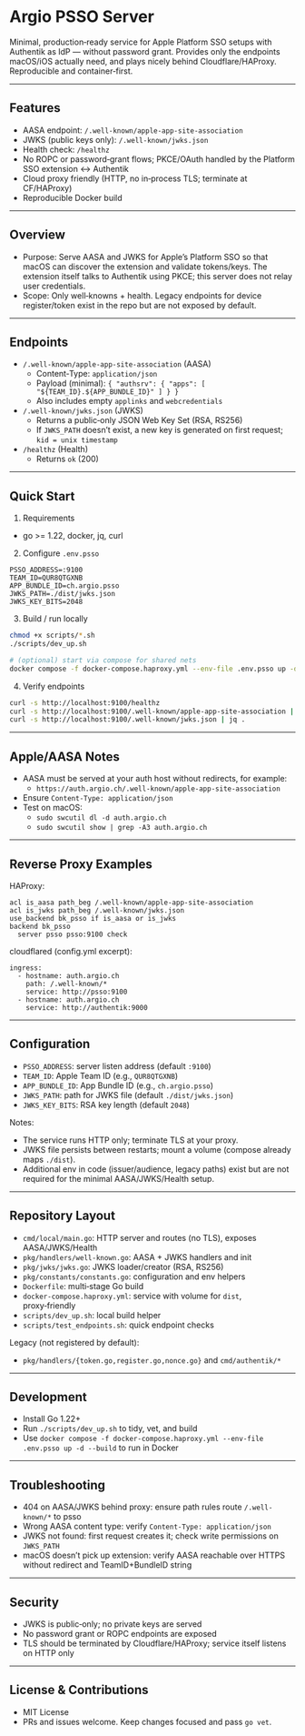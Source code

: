 # Argio PSSO Server

Minimal, production‑ready service for Apple Platform SSO setups with Authentik as IdP — without password grant. Provides only the endpoints macOS/iOS actually need, and plays nicely behind Cloudflare/HAProxy. Reproducible and container‑first.

---

## Features

- AASA endpoint: `/.well-known/apple-app-site-association`
- JWKS (public keys only): `/.well-known/jwks.json`
- Health check: `/healthz`
- No ROPC or password‑grant flows; PKCE/OAuth handled by the Platform SSO extension ↔ Authentik
- Cloud proxy friendly (HTTP, no in‑process TLS; terminate at CF/HAProxy)
- Reproducible Docker build

---

## Overview

- Purpose: Serve AASA and JWKS for Apple’s Platform SSO so that macOS can discover the extension and validate tokens/keys. The extension itself talks to Authentik using PKCE; this server does not relay user credentials.
- Scope: Only well‑knowns + health. Legacy endpoints for device register/token exist in the repo but are not exposed by default.

---

## Endpoints

- `/.well-known/apple-app-site-association` (AASA)
  - Content‑Type: `application/json`
  - Payload (minimal): `{ "authsrv": { "apps": [ "${TEAM_ID}.${APP_BUNDLE_ID}" ] } }`
  - Also includes empty `applinks` and `webcredentials`
- `/.well-known/jwks.json` (JWKS)
  - Returns a public‑only JSON Web Key Set (RSA, RS256)
  - If `JWKS_PATH` doesn’t exist, a new key is generated on first request; `kid = unix timestamp`
- `/healthz` (Health)
  - Returns `ok` (200)

---

## Quick Start

1) Requirements
- go >= 1.22, docker, jq, curl

2) Configure `.env.psso`
```
PSSO_ADDRESS=:9100
TEAM_ID=QUR8QTGXNB
APP_BUNDLE_ID=ch.argio.psso
JWKS_PATH=./dist/jwks.json
JWKS_KEY_BITS=2048
```

3) Build / run locally
```bash
chmod +x scripts/*.sh
./scripts/dev_up.sh

# (optional) start via compose for shared nets
docker compose -f docker-compose.haproxy.yml --env-file .env.psso up -d --build
```

4) Verify endpoints
```bash
curl -s http://localhost:9100/healthz
curl -s http://localhost:9100/.well-known/apple-app-site-association | jq .
curl -s http://localhost:9100/.well-known/jwks.json | jq .
```

---

## Apple/AASA Notes

- AASA must be served at your auth host without redirects, for example:
  - `https://auth.argio.ch/.well-known/apple-app-site-association`
- Ensure `Content-Type: application/json`
- Test on macOS:
  - `sudo swcutil dl -d auth.argio.ch`
  - `sudo swcutil show | grep -A3 auth.argio.ch`

---

## Reverse Proxy Examples

HAProxy:
```
acl is_aasa path_beg /.well-known/apple-app-site-association
acl is_jwks path_beg /.well-known/jwks.json
use_backend bk_psso if is_aasa or is_jwks
backend bk_psso
  server psso psso:9100 check
```

cloudflared (config.yml excerpt):
```
ingress:
  - hostname: auth.argio.ch
    path: /.well-known/*
    service: http://psso:9100
  - hostname: auth.argio.ch
    service: http://authentik:9000
```

---

## Configuration

- `PSSO_ADDRESS`: server listen address (default `:9100`)
- `TEAM_ID`: Apple Team ID (e.g., `QUR8QTGXNB`)
- `APP_BUNDLE_ID`: App Bundle ID (e.g., `ch.argio.psso`)
- `JWKS_PATH`: path for JWKS file (default `./dist/jwks.json`)
- `JWKS_KEY_BITS`: RSA key length (default `2048`)

Notes:
- The service runs HTTP only; terminate TLS at your proxy.
- JWKS file persists between restarts; mount a volume (compose already maps `./dist`).
- Additional env in code (issuer/audience, legacy paths) exist but are not required for the minimal AASA/JWKS/Health setup.

---

## Repository Layout

- `cmd/local/main.go`: HTTP server and routes (no TLS), exposes AASA/JWKS/Health
- `pkg/handlers/well-known.go`: AASA + JWKS handlers and init
- `pkg/jwks/jwks.go`: JWKS loader/creator (RSA, RS256)
- `pkg/constants/constants.go`: configuration and env helpers
- `Dockerfile`: multi‑stage Go build
- `docker-compose.haproxy.yml`: service with volume for `dist`, proxy‑friendly
- `scripts/dev_up.sh`: local build helper
- `scripts/test_endpoints.sh`: quick endpoint checks

Legacy (not registered by default):
- `pkg/handlers/{token.go,register.go,nonce.go}` and `cmd/authentik/*`

---

## Development

- Install Go 1.22+
- Run `./scripts/dev_up.sh` to tidy, vet, and build
- Use `docker compose -f docker-compose.haproxy.yml --env-file .env.psso up -d --build` to run in Docker

---

## Troubleshooting

- 404 on AASA/JWKS behind proxy: ensure path rules route `/.well-known/*` to psso
- Wrong AASA content type: verify `Content-Type: application/json`
- JWKS not found: first request creates it; check write permissions on `JWKS_PATH`
- macOS doesn’t pick up extension: verify AASA reachable over HTTPS without redirect and TeamID+BundleID string

---

## Security

- JWKS is public‑only; no private keys are served
- No password grant or ROPC endpoints are exposed
- TLS should be terminated by Cloudflare/HAProxy; service itself listens on HTTP only

---

## License & Contributions

- MIT License
- PRs and issues welcome. Keep changes focused and pass `go vet`.
